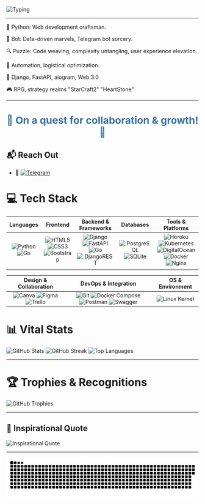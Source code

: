 



![Typing](https://readme-typing-svg.herokuapp.com?color=%2336BCF7&lines=🚀+Welcome+Aboard!+👋;👨‍💻+Backend+Developer;💥+Fueled+by+a+passion+for+Technology+&+Innovation+💥)


---

🐍 Python: Web development craftsman.

🤖 Bot: Data-driven marvels, Telegram bot sorcery.

🔍 Puzzle: Code weaving, complexity untangling, user experience elevation.

🎯 Automation, logistical optimization.

🌱 Django, FastAPI, aiogram, Web 3.0 

🎮 RPG, strategy realms "StarCraft2" "HeartStone"

---

<h1 align="center" style="font-size: 26px; color: #3670A0;">🌠 On a quest for collaboration & growth! 🌠</h1>

## 📬 **Reach Out**

- 🚀 [![Telegram](https://img.shields.io/badge/Telegram-%40DK_Oscar-2CA5E0?style=for-the-badge&logo=telegram&logoColor=white)](https://t.me/DK_Oscar)



# 💻 **Tech Stack**

| **Languages** | **Frontend** | **Backend & Frameworks** | **Databases** | **Tools & Platforms** |
|:-------------:|:------------:|:------------------------:|:-------------:|:---------------------:|
| ![Python](https://img.shields.io/badge/Python-3.8%2B-blue?style=for-the-badge&logo=python) ![Go](https://img.shields.io/badge/Go-00ADD8?style=for-the-badge&logo=go) | ![HTML5](https://img.shields.io/badge/HTML5-%23E34F26?style=for-the-badge&logo=html5) ![CSS3](https://img.shields.io/badge/CSS3-%231572B6?style=for-the-badge&logo=css3) ![Bootstrap](https://img.shields.io/badge/Bootstrap-%23563D7C?style=for-the-badge&logo=bootstrap) | ![Django](https://img.shields.io/badge/Django-%23092E20?style=for-the-badge&logo=django) ![FastAPI](https://img.shields.io/badge/FastAPI-%230170FE?style=for-the-badge&logo=fastapi) ![Go](https://img.shields.io/badge/Go-00ADD8?style=for-the-badge&logo=go) ![DjangoREST](https://img.shields.io/badge/Django_REST-%23092E20?style=for-the-badge&logo=django&color=ff1709&labelColor=gray) | ![PostgreSQL](https://img.shields.io/badge/PostgreSQL-13%2B-blue?style=for-the-badge&logo=postgresql) ![SQLite](https://img.shields.io/badge/SQLite-3.36%2B-blue?style=for-the-badge&logo=sqlite) | ![Heroku](https://img.shields.io/badge/Heroku-%23430098?style=for-the-badge&logo=heroku) ![Kubernetes](https://img.shields.io/badge/Kubernetes-1.21%2B-blue?style=for-the-badge&logo=kubernetes) ![DigitalOcean](https://img.shields.io/badge/DigitalOcean-2.0%2B-blue?style=for-the-badge&logo=digitalocean) ![Docker](https://img.shields.io/badge/Docker-20%2B-blue?style=for-the-badge&logo=docker) ![Nginx](https://img.shields.io/badge/Nginx-%23009639?style=for-the-badge&logo=nginx) |
| | | | | |

| **Design & Collaboration** | **DevOps & Integration** | **OS & Environment** |
|:-------------------------:|:------------------------:|:--------------------:|
| ![Canva](https://img.shields.io/badge/Canva-%2300C4CC?style=for-the-badge&logo=Canva) ![Figma](https://img.shields.io/badge/Figma-%23F24E1E?style=for-the-badge&logo=figma) ![Trello](https://img.shields.io/badge/Trello-%23026AA7?style=for-the-badge&logo=Trello) | ![Git](https://img.shields.io/badge/Git-2.30%2B-blue?style=for-the-badge&logo=git) ![Docker Compose](https://img.shields.io/badge/Docker_Compose-1.28%2B-blue?style=for-the-badge&logo=docker) ![Postman](https://img.shields.io/badge/Postman-FF6C37?style=for-the-badge&logo=postman) ![Swagger](https://img.shields.io/badge/Swagger-85EA2D?style=for-the-badge&logo=swagger) | ![Linux Kernel](https://img.shields.io/badge/Linux_Kernel-5.10%2B-blue?style=for-the-badge&logo=linux) |









# 📊 **Vital Stats**

![GitHub Stats](https://github-readme-stats.vercel.app/api?username=Oscardkyou&theme=tokyonight&hide_border=true&include_all_commits=false&count_private=false)
![GitHub Streak](https://github-readme-streak-stats.herokuapp.com/?user=Oscardkyou&theme=tokyonight&hide_border=true)
![Top Languages](https://github-readme-stats.vercel.app/api/top-langs/?username=Oscardkyou&theme=tokyonight&hide_border=true&include_all_commits=false&count_private=false&layout=compact)

---

# 🏆 **Trophies & Recognitions**

![GitHub Trophies](https://github-profile-trophy.vercel.app/?username=Oscardkyou&theme=radical&no-frame=true&no-bg=true&margin-w=4)

---

## 📜 **Inspirational Quote**

![Inspirational Quote](https://quotes-github-readme.vercel.app/api?type=horizontal&theme=radical)


</div>

---

<!-- Generated by GPRM ( https://gprm.itsvg.in ) -->
<img alt="github-snake" src="github-user-contribution.svg" />


